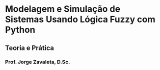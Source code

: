 # Modelagem e Simulação de Sistemas Usando Lógica Fuzzy com Python
## Teoria e Prática
### Prof. Jorge Zavaleta, D.Sc.
